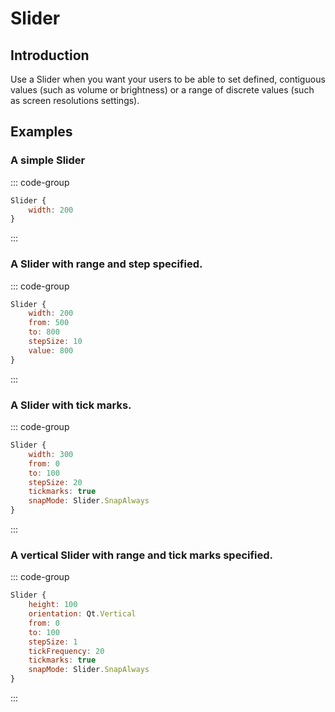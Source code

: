 # Slider

## Introduction

<mcurl name="Slider" url="https://learn.microsoft.com/en-us/windows/apps/design/controls/slider"></mcurl>

Use a Slider when you want your users to be able to set defined, contiguous values (such as volume or brightness) or a range of discrete values (such as screen resolutions settings).

## Examples

### A simple Slider

::: code-group

```qml
Slider {
    width: 200
}
```

:::

### A Slider with range and step specified.

::: code-group

```qml
Slider {
    width: 200
    from: 500
    to: 800
    stepSize: 10
    value: 800
}
```

:::

### A Slider with tick marks.

::: code-group

```qml
Slider {
    width: 300
    from: 0
    to: 100
    stepSize: 20
    tickmarks: true
    snapMode: Slider.SnapAlways
}
```

:::

### A vertical Slider with range and tick marks specified.

::: code-group

```qml
Slider {
    height: 100
    orientation: Qt.Vertical
    from: 0
    to: 100
    stepSize: 1
    tickFrequency: 20
    tickmarks: true
    snapMode: Slider.SnapAlways
}
```

:::